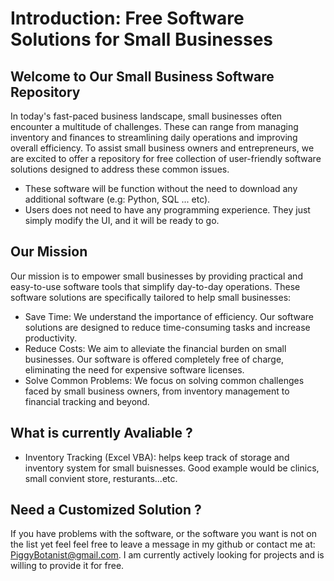 # Introduction: Free Software Solutions for Small Businesses

## Welcome to Our Small Business Software Repository

In today's fast-paced business landscape, small businesses often encounter a multitude of challenges. These can range from managing inventory and finances to streamlining daily operations and improving overall efficiency. To assist small business owners and entrepreneurs, we are excited to offer a repository for free collection of user-friendly software solutions designed to address these common issues.

- These software will be function without the need to download any additional software (e.g: Python, SQL ... etc). 
- Users does not need to have any programming experience. They just simply modify the UI, and it will be ready to go.

## Our Mission

Our mission is to empower small businesses by providing practical and easy-to-use software tools that simplify day-to-day operations. These software solutions are specifically tailored to help small businesses:

- Save Time: We understand the importance of efficiency. Our software solutions are designed to reduce time-consuming tasks and increase productivity.
- Reduce Costs: We aim to alleviate the financial burden on small businesses. Our software is offered completely free of charge, eliminating the need for expensive software licenses.
- Solve Common Problems: We focus on solving common challenges faced by small business owners, from inventory management to financial tracking and beyond.
    
## What is currently Avaliable ?

- Inventory Tracking (Excel VBA): helps keep track of storage and inventory system for small buisnesses. Good example would be clinics, small convient store, resturants...etc.

## Need a Customized Solution ?

If you have problems with the software, or the software you want is not on the list yet feel feel free to leave a message in my github or contact me at: PiggyBotanist@gmail.com. I am currently actively looking for projects and is willing to provide it for free.



